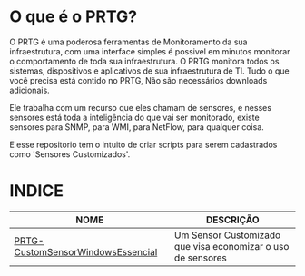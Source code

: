 # O que é o PRTG?

O PRTG é uma poderosa ferramentas de Monitoramento da sua infraestrutura, com uma interface simples é possivel em minutos monitorar o comportamento de toda sua infraestrutura. O PRTG monitora todos os sistemas, dispositivos e aplicativos de sua infraestrutura de TI. Tudo o que você precisa está contido no PRTG, Não são necessários downloads adicionais.

Ele trabalha com um recurso que eles chamam de sensores, e nesses sensores está toda a inteligência do que vai ser monitorado, existe sensores para SNMP, para WMI, para NetFlow, para qualquer coisa.

E esse repositorio tem o intuito de criar scripts para serem cadastrados como 'Sensores Customizados'.

# INDICE

| **NOME**                              | **DESCRIÇÃO**                                                 |
| ------------------------------------- | ------------------------------------------------------------- |
| [PRTG-CustomSensorWindowsEssencial]   | Um Sensor Customizado que visa economizar o uso de sensores   |

[PRTG-CustomSensorWindowsEssencial]: PRTG-CustomSensorWindowsEssencial/